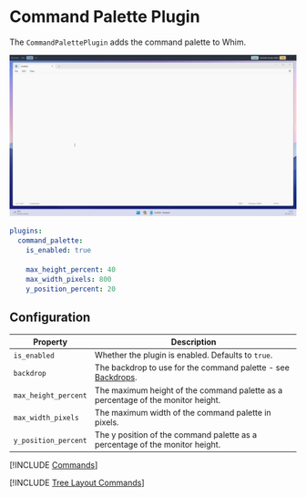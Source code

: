 # Command Palette Plugin

The `CommandPalettePlugin` adds the command palette to Whim.

![Command palette demo](../../images/command-palette-demo.gif)

```yaml
plugins:
  command_palette:
    is_enabled: true

    max_height_percent: 40
    max_width_pixels: 800
    y_position_percent: 20
```

## Configuration

| Property             | Description                                                                                  |
| -------------------- | -------------------------------------------------------------------------------------------- |
| `is_enabled`         | Whether the plugin is enabled. Defaults to `true`.                                           |
| `backdrop`           | The backdrop to use for the command palette - see [Backdrops](../core/styling.md#backdrops). |
| `max_height_percent` | The maximum height of the command palette as a percentage of the monitor height.             |
| `max_width_pixels`   | The maximum width of the command palette in pixels.                                          |
| `y_position_percent` | The y position of the command palette as a percentage of the monitor height.                 |

[!INCLUDE [Commands](../../_includes/plugins/command-palette.md)]

[!INCLUDE [Tree Layout Commands](../../_includes/plugins/tree-layout-command-palette.md)]
